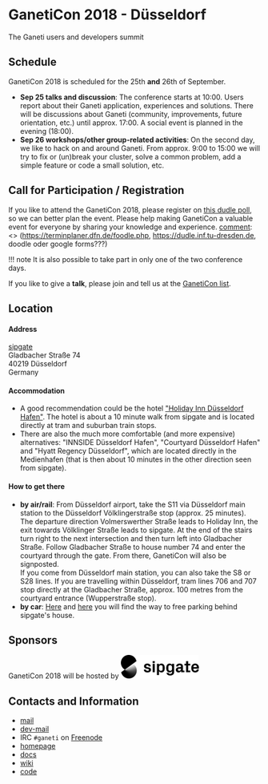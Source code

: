 [comment]: <> (travis-ci fails, because of its infra)
[comment]: <> (https://travis-ci.org/ganeticon/ganeticon.github.io/builds/393791596)
[comment]: <> (but it looks like your commit is the cause of the failure)
[comment]: <> (what a mess)
[comment]: <> (change THIS to create a pseudo commit to trigger a new build)

# GanetiCon 2018 - Düsseldorf
The Ganeti users and developers summit

## Schedule
GanetiCon 2018 is scheduled for the 25th **and** 26th of September.

* **Sep 25 talks and discussion**: The conference starts at 10:00. Users report about their Ganeti application, experiences and solutions. There will be discussions about Ganeti (community, improvements, future orientation, etc.) until approx. 17:00. A social event is planned in the evening (18:00).
* **Sep 26 workshops/other group-related activities**: On the second day, we like to hack on and around Ganeti. From approx. 9:00 to 15:00 we will try to fix or (un)break your cluster, solve a common problem, add a simple feature or code a small solution, etc.

## Call for Participation / Registration
If you like to attend the GanetiCon 2018, please register on [this dudle poll](img/ganeticon18-interessenten.png), so we can better plan the event. Please help making GanetiCon a valuable event for everyone by sharing your knowledge and experience. 
[comment]: <> (https://terminplaner.dfn.de/foodle.php, https://dudle.inf.tu-dresden.de, doodle oder google forms???)

!!! note
    It is also possible to take part in only one of the two conference days.

If you like to give a **talk**, please join and tell us at the [GanetiCon list](https://groups.google.com/forum/#!forum/ganeticon).

## Location

#### Address
[sipgate](https://www.sipgate.de/)  
Gladbacher Straße 74  
40219 Düsseldorf  
Germany 

#### Accommodation
* A good recommendation could be the hotel ["Holiday Inn Düsseldorf Hafen"](https://www.ihg.com/holidayinn/hotels/de/de/dusseldorf/dushv/hoteldetail). The hotel is about a 10 minute walk from sipgate and is located directly at tram and suburban train stops. 
* There are also the much more comfortable (and more expensive) alternatives: "INNSIDE Düsseldorf Hafen", "Courtyard Düsseldorf Hafen" and "Hyatt Regency
Düsseldorf", which are located directly in the Medienhafen (that is then about 10 minutes in the other direction seen from sipgate).

#### How to get there
* **by air/rail**: From Düsseldorf airport, take the S11 via Düsseldorf main station to the Düsseldorf Völklingerstraße stop (approx. 25 minutes). The departure direction
Volmerswerther Straße leads to Holiday Inn, the exit towards Völklinger Straße leads to sipgate. At the end of the stairs turn right to the next intersection and then turn left into Gladbacher Straße. Follow Gladbacher Straße to house number 74 and enter the courtyard through the gate. From there, GanetiCon will also be signposted.  
If you come from Düsseldorf main station, you can also take the S8 or S28 lines. If you are travelling within Düsseldorf, tram lines 706 and 707 stop directly at the
Gladbacher Straße, approx. 100 metres from the courtyard entrance (Wupperstraße stop).
* **by car**: [Here](https://www.sipgate.de/kontakt#anfahrt) and [here](https://maps.google.com/?q=51.21146543549667,6.754880409717543) you will find the way to free parking behind sipgate's house.

## Sponsors
GanetiCon 2018 will be hosted by [![sipgate](img/sipgate_wort-bild-marke_RGB_schwarz_klein.png "sipgate")](https://www.sipgate.de/)

## Contacts and Information
* [mail](https://groups.google.com/forum/\#!forum/ganeti)
* [dev-mail](https://groups.google.com/forum/\#!forum/ganeti-devel)
* IRC `#ganeti` on [Freenode](https://freenode.net)
* [homepage](http://www.ganeti.org)
* [docs](http://docs.ganeti.org)
* [wiki](https://ganeti.googlesource.com/wiki/+/master)
* [code](https://github.com/ganeti/ganeti)


